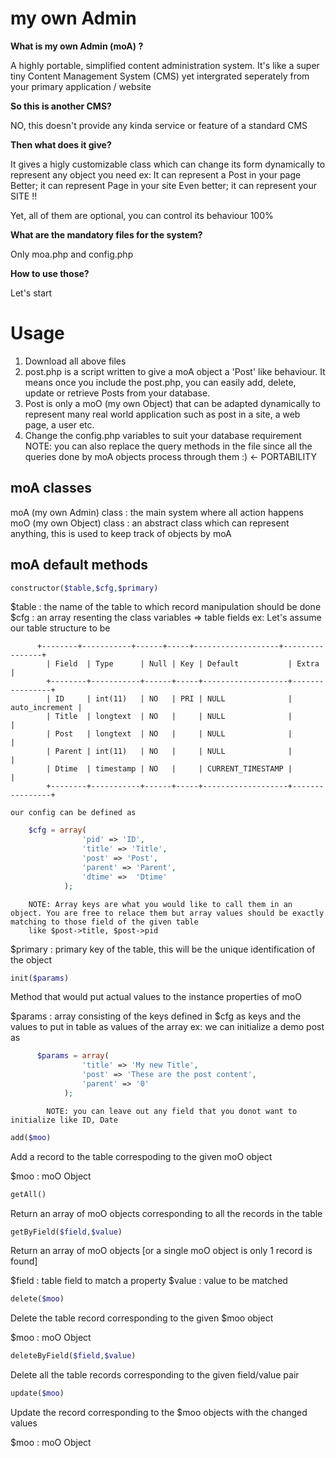 my own Admin
============

**What is my own Admin (moA) ?**


A highly portable, simplified content administration system. It's like a super tiny Content Management System (CMS) yet
intergrated seperately from your primary application / website

**So this is another CMS?**

NO, this doesn't provide any kinda service or feature of a standard CMS

**Then what does it give?**

It gives a higly customizable class which can change its form dynamically to represent any object you need
ex: It can represent a Post in your page
    Better; it can represent Page in your site
    Even better; it can represent your SITE !!
    
Yet, all of them are optional, you can control its behaviour 100%

**What are the mandatory files for the system?**

Only moa.php and config.php

**How to use those?**

Let's start


Usage
=====

1) Download all above files
2) post.php is a script written to give a moA object a 'Post' like behaviour. It means once you include the post.php,
you can easily add, delete, update or retrieve Posts from your database.
3) Post is only a moO (my own Object) that can be adapted dynamically to represent many real world application such as post in a site, a web page, a user etc.
4) Change the config.php variables to suit your database requirement
NOTE: you can also replace the query methods in the file since all the queries done by moA objects process through them :) <- PORTABILITY

moA classes
-----------

moA (my own Admin) class  : the main system where all action happens
moO (my own Object) class : an abstract class which can represent anything, this is used to keep track of objects by moA 

moA default methods
-------------------

```php
constructor($table,$cfg,$primary)
```


$table	: the name of the table to which record manipulation should be done
$cfg 	  : an array resenting the class variables => table fields
	  ex: 
	  Let's assume our table structure to be
	  
```
	  +--------+-----------+------+-----+-------------------+----------------+
		| Field  | Type      | Null | Key | Default           | Extra          |
		+--------+-----------+------+-----+-------------------+----------------+
		| ID     | int(11)   | NO   | PRI | NULL              | auto_increment |
		| Title  | longtext  | NO   |     | NULL              |                |
		| Post   | longtext  | NO   |     | NULL              |                |
		| Parent | int(11)   | NO   |     | NULL              |                |
		| Dtime  | timestamp | NO   |     | CURRENT_TIMESTAMP |                |
		+--------+-----------+------+-----+-------------------+----------------+
```
	our config can be defined as 
	
```php
	$cfg = array(
                'pid' => 'ID',
                'title' => 'Title',
                'post' => 'Post',
                'parent' => 'Parent',
                'dtime' =>  'Dtime'        
            );
```
            
        NOTE: Array keys are what you would like to call them in an object. You are free to relace them but array values should be exactly matching to those field of the given table
        like $post->title, $post->pid

$primary : primary key of the table, this will be the unique identification of the object


```php
init($params)
```

Method that would put actual values to the instance properties of moO

$params	: array consisting of the keys defined in $cfg as keys and the values to put in table as values of the array
	  ex: we can initialize a demo post as
```php
	  $params = array(
                'title' => 'My new Title',
                'post' => 'These are the post content',
                'parent' => '0'        
            );
```  
            NOTE: you can leave out any field that you donot want to initialize like ID, Date

```php        
add($moo)
```
Add a record to the table correspoding to the given moO object

$moo 	: moO Object

```php
getAll()
```

Return an array of moO objects corresponding to all the records in the table

```php
getByField($field,$value)
```

Return an array of moO objects [or a single moO object is only 1 record is found]

$field	: table field to match a property
$value	: value to be matched

```php
delete($moo)
```
Delete the table record corresponding to the given $moo object

$moo	: moO Object

```php
deleteByField($field,$value)
```
Delete all the table records corresponding to the given field/value pair

```php
update($moo)
```
Update the record corresponding to the $moo objects with the changed values

$moo	: moO Object



